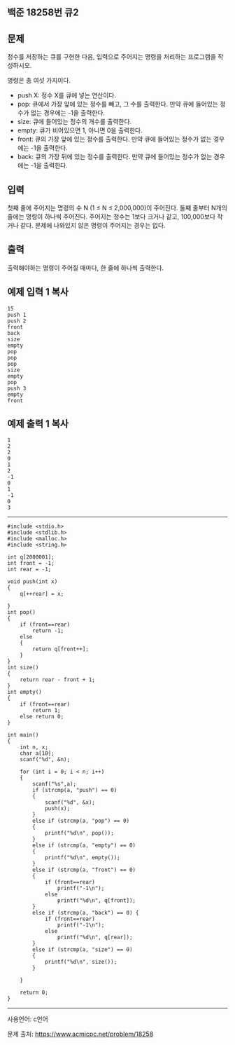 ## 백준 18258번 큐2

## 문제

정수를 저장하는 큐를 구현한 다음, 입력으로 주어지는 명령을 처리하는 프로그램을 작성하시오.

명령은 총 여섯 가지이다.

- push X: 정수 X를 큐에 넣는 연산이다.
- pop: 큐에서 가장 앞에 있는 정수를 빼고, 그 수를 출력한다. 만약 큐에 들어있는 정수가 없는 경우에는 -1을 출력한다.
- size: 큐에 들어있는 정수의 개수를 출력한다.
- empty: 큐가 비어있으면 1, 아니면 0을 출력한다.
- front: 큐의 가장 앞에 있는 정수를 출력한다. 만약 큐에 들어있는 정수가 없는 경우에는 -1을 출력한다.
- back: 큐의 가장 뒤에 있는 정수를 출력한다. 만약 큐에 들어있는 정수가 없는 경우에는 -1을 출력한다.

## 입력

첫째 줄에 주어지는 명령의 수 N (1 ≤ N ≤ 2,000,000)이 주어진다. 둘째 줄부터 N개의 줄에는 명령이 하나씩 주어진다. 주어지는 정수는 1보다 크거나 같고, 100,000보다 작거나 같다. 문제에 나와있지 않은 명령이 주어지는 경우는 없다.

## 출력

출력해야하는 명령이 주어질 때마다, 한 줄에 하나씩 출력한다.

## 예제 입력 1 복사

```
15
push 1
push 2
front
back
size
empty
pop
pop
pop
size
empty
pop
push 3
empty
front
```

## 예제 출력 1 복사

```
1
2
2
0
1
2
-1
0
1
-1
0
3
```

___

```
#include <stdio.h>
#include <stdlib.h>
#include <malloc.h>
#include <string.h>

int q[2000001];
int front = -1;
int rear = -1;

void push(int x)
{
	q[++rear] = x;

}
int pop()
{
	if (front==rear)
		return -1;
	else
	{
		return q[front++];
	}
}
int size()
{
	return rear - front + 1;
}
int empty()
{
	if (front==rear)
		return 1;
	else return 0;
}

int main()
{
	int n, x;
	char a[10];
	scanf("%d", &n);
	
	for (int i = 0; i < n; i++)
	{
		scanf("%s",a);
		if (strcmp(a, "push") == 0)
		{
			scanf("%d", &x);
			push(x);
		}
		else if (strcmp(a, "pop") == 0)
		{
			printf("%d\n", pop());
		}
		else if (strcmp(a, "empty") == 0)
		{
			printf("%d\n", empty());
		}
		else if (strcmp(a, "front") == 0)
		{
			if (front==rear)
				printf("-1\n");
			else
				printf("%d\n", q[front]);
		}
		else if (strcmp(a, "back") == 0) {
			if (front==rear)
				printf("-1\n");
			else
				printf("%d\n", q[rear]);
		}
		else if (strcmp(a, "size") == 0)
		{
			printf("%d\n", size());
		}

	}

	return 0;
}
```

___



사용언어: c언어

문제 출처: https://www.acmicpc.net/problem/18258